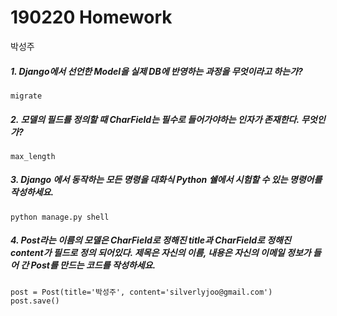 # 190220 Homework

박성주



##### 1. Django에서 선언한 Model을 실제 DB에 반영하는 과정을 무엇이라고 하는가?

```
migrate
```



##### 2. 모델의 필드를 정의할 때 CharField는 필수로 들어가야하는 인자가 존재한다. 무엇인가?

```
max_length
```



##### 3. Django 에서 동작하는 모든 명령을 대화식 Python 쉘에서 시험할 수 있는 명령어를 작성하세요.

```
python manage.py shell
```



##### 4. Post라는 이름의 모델은 CharField로 정해진 title과 CharField로 정해진 content가 필드로 정의 되어있다. 제목은 자신의 이름, 내용은 자신의 이메일 정보가 들어 간 Post를 만드는 코드를 작성하세요.

```
post = Post(title='박성주', content='silverlyjoo@gmail.com')
post.save()
```

